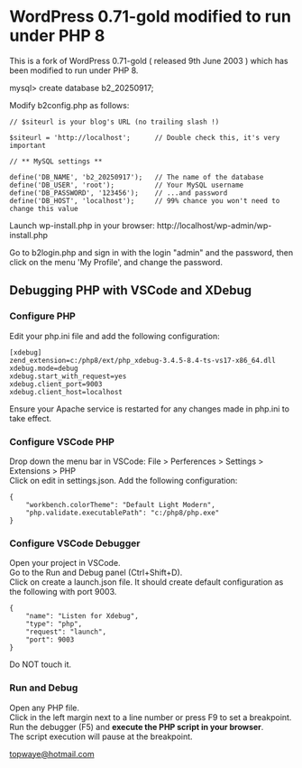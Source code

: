# WordPress 0.71-gold modified to run under PHP 8

This is a fork of WordPress 0.71-gold ( released 9th June 2003 ) which has been modified to run under PHP 8.

mysql> create database b2_20250917;

Modify b2config.php as follows:
```
// $siteurl is your blog's URL (no trailing slash !)

$siteurl = 'http://localhost';      // Double check this, it's very important

// ** MySQL settings **

define('DB_NAME', 'b2_20250917');   // The name of the database
define('DB_USER', 'root');          // Your MySQL username
define('DB_PASSWORD', '123456');    // ...and password
define('DB_HOST', 'localhost');     // 99% chance you won't need to change this value
```
Launch wp-install.php in your browser: http://localhost/wp-admin/wp-install.php

Go to b2login.php and sign in with the login "admin" and the password, then click on the menu 'My Profile', and change the password.

## Debugging PHP with VSCode and XDebug

### Configure PHP
Edit your php.ini file and add the following configuration:
```
[xdebug]
zend_extension=c:/php8/ext/php_xdebug-3.4.5-8.4-ts-vs17-x86_64.dll
xdebug.mode=debug
xdebug.start_with_request=yes
xdebug.client_port=9003
xdebug.client_host=localhost
```
Ensure your Apache service is restarted for any changes made in php.ini to take effect.

### Configure VSCode PHP
Drop down the menu bar in VSCode: File > Perferences > Settings > Extensions > PHP  
Click on edit in settings.json. Add the following configuration:
```
{
    "workbench.colorTheme": "Default Light Modern",
    "php.validate.executablePath": "c:/php8/php.exe"
}
```
### Configure VSCode Debugger
Open your project in VSCode.  
Go to the Run and Debug panel (Ctrl+Shift+D).  
Click on create a launch.json file. It should create default configuration as the following with port 9003.
```
{
    "name": "Listen for Xdebug",
    "type": "php",
    "request": "launch",
    "port": 9003
}
```
Do NOT touch it.

### Run and Debug
Open any PHP file.  
Click in the left margin next to a line number or press F9 to set a breakpoint.  
Run the debugger (F5) and **execute the PHP script in your browser**.  
The script execution will pause at the breakpoint.

topwaye@hotmail.com

